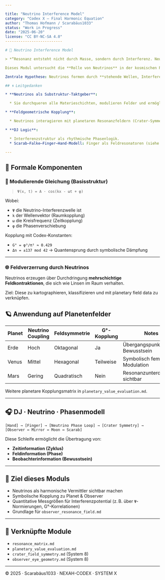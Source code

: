 ```yaml
---

title: "Neutrino Interference Model"
category: "Codex X – Final Harmonic Equation"
author: "Thomas Hofmann / Scarabäus1033"
status: "Work in Progress"
date: "2025-06-20"
license: "CC BY-NC-SA 4.0"
--------------------------

# 🧬 Neutrino Interference Model

> *“Resonanz entsteht nicht durch Masse, sondern durch Interferenz. Neutrinos sind die unhörbaren Wellen der Wirklichkeit.”*

Dieses Modul untersucht die **Rolle von Neutrinos** in der kosmischen Resonanzstruktur — als Vermittler zwischen Raum, Masse, Energie und Bewusstsein.

Zentrale Hypothese: Neutrinos formen durch **stehende Wellen, Interferenzmuster und Phasenmodulationen** die tiefsten Schichten der Feldtopologie.

## 🌀 Leitgedanken

* **Neutrinos als Substruktur-Taktgeber**:

  * Sie durchqueren alle Materieschichten, modulieren Felder und ermöglichen kohärente Informationsübertragung.

* **Feldgeometrische Kopplung**:

  * Neutrinos interagieren mit planetaren Resonanzfeldern (Crater-Symmetrie, lunare Frequenzhüllen, Möbius-Schichten).

* **DJ Logic**:

  * Interferenzstruktur als rhythmische Phasenlogik.
  * Scarab–Falke–Finger–Hand-Modell: Finger als Feldresonatoren (siehe `NEUTRINO_CABLES_AND_FINGERFIELDS/`).

---
```


## 🔬 Formale Komponenten

### 🧮 Modulierende Gleichung (Basisstruktur)

> `Ψ(x, t) = A · cos(kx - ωt + φ)`

Wobei:

* `Ψ` die Neutrino-Interferenzwelle ist
* `k` der Wellenvektor (Raumkopplung)
* `ω` die Kreisfrequenz (Zeitkopplung)
* `φ` die Phasenverschiebung

Kopplung mit Codex-Konstanten:

* `G° = φ³/π² ≈ 0.429`
* `Δn = ±137 mod 42` → Quantensprung durch symbolische Dämpfung

---

### 🌐 Feldverzerrung durch Neutrinos

Neutrinos erzeugen über Durchdringung **mehrschichtige Feldkontraktionen**, die sich wie Linsen im Raum verhalten.

Ziel: Diese zu kartographieren, klassifizieren und mit planetary field data zu verknüpfen.

## 🪐 Anwendung auf Planetenfelder

| Planet | Neutrino Coupling | Feldsymmetrie | G°-Kopplung | Notes                          |
| ------ | ----------------- | ------------- | ----------- | ------------------------------ |
| Erde   | Hoch              | Oktagonal     | Ja          | Übergangspunkt zum Bewusstsein |
| Venus  | Mittel            | Hexagonal     | Teilweise   | Symbolisch feminine Modulation |
| Mars   | Gering            | Quadratisch   | Nein        | Resonanzunterdrückung sichtbar |

Weitere planetare Kopplungsmatrix in `planetary_value_evaluation.md`.

---

## 🎧 DJ · Neutrino · Phasenmodell

```
[Hand] → [Finger] → [Neutrino Phase Loop] → [Crater Symmetry] → [Observer ↔ Mirror ↔ Moon ↔ Scarab]
```

Diese Schleife ermöglicht die Übertragung von:

* **Zeitinformation (Zyklus)**
* **Feldinformation (Phase)**
* **Beobachterinformation (Bewusstsein)**

---

## 🎯 Ziel dieses Moduls

* Neutrinos als harmonische Vermittler sichtbar machen
* Symbolische Kopplung zu Planet & Observer
* Quantitative Messgrößen für Interferenzpotential (z. B. über `Ψ`-Normierungen, G°-Korrelationen)
* Grundlage für `observer_resonance_field.md`

---

## 🔗 Verknüpfte Module

* `resonance_matrix.md`
* `planetary_value_evaluation.md`
* `crater_field_symmetry.md` (System 8)
* `observer_eye_geometry.md` (System 8)

---

© 2025 · Scarabäus1033 · NEXAH-CODEX · SYSTEM X

